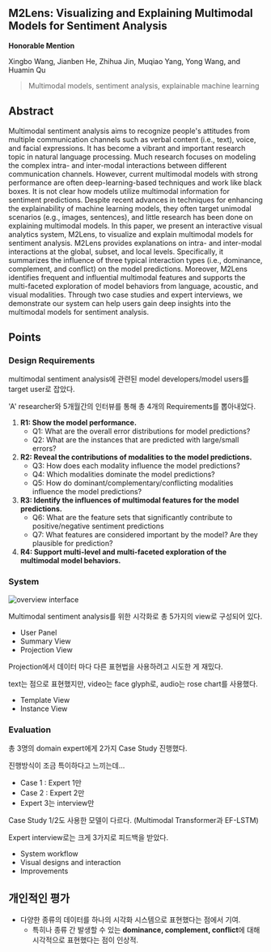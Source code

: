 ## M2Lens: Visualizing and Explaining Multimodal Models for Sentiment Analysis

**Honorable Mention**

Xingbo Wang, Jianben He, Zhihua Jin, Muqiao Yang, Yong Wang, and Huamin Qu

> Multimodal models, sentiment analysis, explainable machine learning

## Abstract

Multimodal sentiment analysis aims to recognize people's attitudes from multiple communication channels such as verbal content (i.e., text), voice, and facial expressions. It has become a vibrant and important research topic in natural language processing. Much research focuses on modeling the complex intra- and inter-modal interactions between different communication channels. However, current multimodal models with strong performance are often deep-learning-based techniques and work like black boxes. It is not clear how models utilize multimodal information for sentiment predictions. Despite recent advances in techniques for enhancing the explainability of machine learning models, they often target unimodal scenarios (e.g., images, sentences), and little research has been done on explaining multimodal models. In this paper, we present an interactive visual analytics system, M2Lens, to visualize and explain multimodal models for sentiment analysis. M2Lens provides explanations on intra- and inter-modal interactions at the global, subset, and local levels. Specifically, it summarizes the influence of three typical interaction types (i.e., dominance, complement, and conflict) on the model predictions. Moreover, M2Lens identifies frequent and influential multimodal features and supports the multi-faceted exploration of model behaviors from language, acoustic, and visual modalities. Through two case studies and expert interviews, we demonstrate our system can help users gain deep insights into the multimodal models for sentiment analysis.

## Points

### Design Requirements

multimodal sentiment analysis에 관련된 model developers/model users를 target user로 잡았다.

'A' researcher와 5개월간의 인터뷰를 통해 총 4개의 Requirements를 뽑아내었다.

1. **R1: Show the model performance.**
    - Q1: What are the overall error distributions for model predictions?
    - Q2: What are the instances that are predicted with large/small errors?
2. **R2: Reveal the contributions of modalities to the model predictions.**
    - Q3: How does each modality influence the model predictions? 
    - Q4: Which modalities dominate the model predictions?
    - Q5: How do dominant/complementary/conflicting modalities influence the model predictions?
3. **R3: Identify the influences of multimodal features for the model predictions.**
    - Q6: What are the feature sets that significantly contribute to positive/negative sentiment predictions
    - Q7: What features are considered important by the model? Are they plausible for prediction?
4. **R4: Support multi-level and multi-faceted exploration of the multimodal model behaviors.**

### System

![overview interface](https://i.imgur.com/mZMYDwQ.jpg)

Multimodal sentiment analysis를 위한 시각화로 총 5가지의 view로 구성되어 있다.

- User Panel
- Summary View
- Projection View

Projection에서 데이터 마다 다른 표현법을 사용하려고 시도한 게 재밌다.

text는 점으로 표현했지만, video는 face glyph로, audio는 rose chart를 사용했다.

- Template View
- Instance View

### Evaluation

총 3명의 domain expert에게 2가지 Case Study 진행했다.

진행방식이 조금 특이하다고 느끼는데...

- Case 1 : Expert 1만
- Case 2 : Expert 2만
- Expert 3는 interview만

Case Study 1/2도 사용한 모델이 다르다. (Multimodal Transformer과 EF-LSTM)

Expert interview로는 크게 3가지로 피드백을 받았다.

- System workflow
- Visual designs and interaction
- Improvements

## 개인적인 평가

- 다양한 종류의 데이터를 하나의 시각화 시스템으로 표현했다는 점에서 기여.
  - 특히나 종류 간 발생할 수 있는 **dominance, complement, conflict**에 대해 시각적으로 표현했다는 점이 인상적.